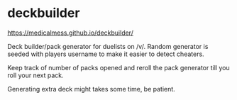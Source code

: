 # deckbuilder

https://medicalmess.github.io/deckbuilder/

Deck builder/pack generator for duelists on /v/. Random generator is seeded with players username to make it easier to detect cheaters. 

Keep track of number of packs opened and reroll the pack generator till you roll your next pack.

Generating extra deck might takes some time, be patient.